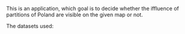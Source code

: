 This is an application, which goal is to decide whether the iffluence of partitions of Poland are visible on the given map or not.

The datasets used:

